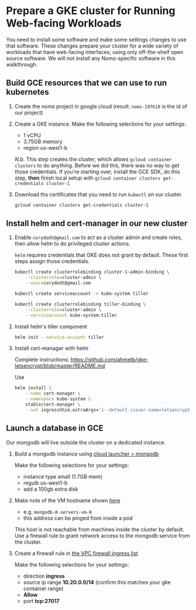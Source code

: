 # Prepare a GKE cluster for Running Web-facing Workloads

You need to install some software and make some settings changes to use that software. These changes
prepare your cluster for a wide variety of workloads that have web-facing interfaces, using only
off-the-shelf open source software. We will not install any Noms-specific software in this walkthrough.

## Build GCE resources that we can use to run kubernetes

1. Create the noms project in google cloud (result: `noms-197618` is the id of our project)

2. Create a GKE instance. Make the following selections for your settings:
      - 1 vCPU
      - 3.75GB memory
      - region us-west1-b

    *N.b.* This step creates the cluster, which allows `gcloud container clusters` to do anything. Before we did this, there was no way to get those credentials. If 
    you're starting over, install the GCE SDK, do this step, **then** finish local setup with
    `gcloud container clusters get-credentials cluster-1`

3. Download ths certificates that you need to run `kubectl` on our cluster.
    ```bash
    gcloud container clusters get-credentials cluster-1
    ```

## Install helm and cert-manager in our new cluster

1. Enable `corydodt@gmail.com` to act as a cluster admin and create roles,
then allow helm to do privileged cluster actions.

   `helm` requires credentials that GKE does not grant by default. These first steps 
   assign those credentials.

    ```bash
    kubectl create clusterrolebinding cluster-1-admin-binding \
        --clusterrole=cluster-admin \
        --user=corydodt@gmail.com

    kubectl create serviceaccount -n kube-system tiller

    kubectl create clusterrolebinding tiller-binding \
        --clusterrole=cluster-admin \
        --serviceaccount kube-system:tiller
    ```


2. Install helm's tiller component
    ```bash
    helm init --service-account tiller
    ```

3. Install cert-manager with helm
    
    Complete instructions: https://github.com/ahmetb/gke-letsencrypt/blob/master/README.md
    
    Use
    ```bash
    helm install \
        --name cert-manager \
        --namespace kube-system \
        stable/cert-manager \
        --set ingressShim.extraArgs='{--default-issuer-name=letsencrypt-prod,--default-issuer-kind=ClusterIssuer}'
    ```

## Launch a database in GCE
Our mongodb will live outside the cluster on a dedicated instance.

1. Build a mongodb instance using 
    [cloud launcher > mongodb](https://console.cloud.google.com/launcher/details/click-to-deploy-images/mongodb?q=mongo&project=noms-197618)

    Make the following selections for your settings:
      - instance type small (1.7GB mem)
      - reguib us-west1-b
      - add a 100gb extra disk

2. Make note of the VM hostname shown [here](https://console.cloud.google.com/compute/instances?project=noms-197618)
      - e.g. `mongodb-0-servers-vm-0`
      - this address can be pinged from inside a pod

    This host is not reachable from machines inside the cluster by default.
    Use a firewall rule to grant network access to the mongodb service from
    the cluster.

3. Create a firewall rule in [the VPC firewall ingress list](https://console.cloud.google.com/networking/firewalls/list?project=noms-197618&tab=INGRESS)

    Make the following selections for your settings:
      - direction **ingress**
      - source ip range **10.20.0.0/14** (confirm this matches your gke container range)
      - **Allow**
      - port **tcp:27017**
